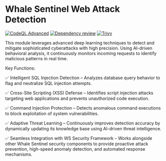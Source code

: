 # Whale Sentinel Web Attack Detection

[![CodeQL Advanced](https://github.com/YangYang-Research/whale-sentinel-web-attack-detection/actions/workflows/codeql.yml/badge.svg?branch=main)](https://github.com/YangYang-Research/whale-sentinel-web-attack-detection/actions/workflows/codeql.yml)
[![Dependency review](https://github.com/YangYang-Research/whale-sentinel-web-attack-detection/actions/workflows/dependency-review.yml/badge.svg)](https://github.com/YangYang-Research/whale-sentinel-web-attack-detection/actions/workflows/dependency-review.yml)
[![Trivy](https://github.com/YangYang-Research/whale-sentinel-web-attack-detection/actions/workflows/trivy.yml/badge.svg?branch=main)](https://github.com/YangYang-Research/whale-sentinel-web-attack-detection/actions/workflows/trivy.yml)

This module leverages advanced deep learning techniques to detect and mitigate sophisticated cyberattacks with high precision. Using AI-driven behavioral analysis, it continuously monitors incoming requests to identify malicious patterns in real time.

Key Functions:

✅ Intelligent SQL Injection Detection – Analyzes database query behavior to flag and neutralize SQL injection attempts.

✅ Cross-Site Scripting (XSS) Defense – Identifies script injection attacks targeting web applications and prevents unauthorized code execution.

✅ Command Injection Protection – Detects anomalous command executions to block exploitation of system vulnerabilities.

✅ Adaptive Threat Learning – Continuously improves detection accuracy by dynamically updating its knowledge base using AI-driven threat intelligence.

✅ Seamless Integration with WS Security Framework – Works alongside other Whale Sentinel security components to provide proactive attack prevention, high-speed anomaly detection, and automated response mechanisms.